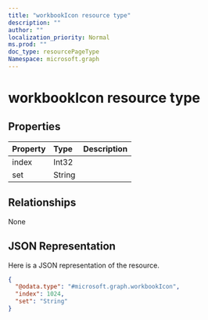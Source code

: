 ```yaml
---
title: "workbookIcon resource type"
description: ""
author: ""
localization_priority: Normal
ms.prod: ""
doc_type: resourcePageType
Namespace: microsoft.graph
---
```



# workbookIcon resource type



## Properties
|Property|Type|Description|
|:---|:---|:---|
|index|Int32||
|set|String||

## Relationships
None

## JSON Representation
Here is a JSON representation of the resource.
<!-- {
  "blockType": "resource",
  "@odata.type": "microsoft.graph.workbookIcon"
}
-->
``` json
{
  "@odata.type": "#microsoft.graph.workbookIcon",
  "index": 1024,
  "set": "String"
}
```

